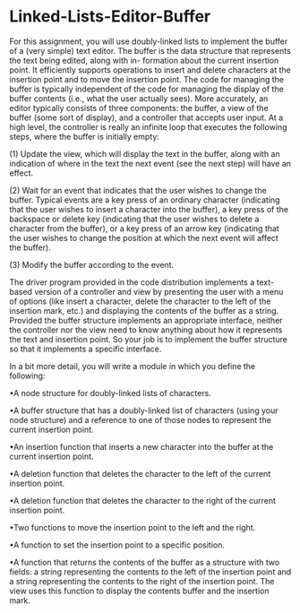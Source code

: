 # Linked-Lists-Editor-Buffer

For this assignment, you will use doubly-linked lists to implement the buffer of a (very simple)
text editor. The buffer is the data structure that represents the text being edited, along with in-
formation about the current insertion point. It efficiently supports operations to insert and delete
characters at the insertion point and to move the insertion point. The code for managing the buffer
is typically independent of the code for managing the display of the buffer contents (i.e., what the
user actually sees). More accurately, an editor typically consists of three components: the buffer,
a view of the buffer (some sort of display), and a controller that accepts user input. At a high
level, the controller is really an infinite loop that executes the following steps, where the buffer is
initially empty:

(1) Update the view, which will display the text in the buffer, along with an indication of where
in the text the next event (see the next step) will have an effect.

(2) Wait for an event that indicates that the user wishes to change the buffer. Typical events
are a key press of an ordinary character (indicating that the user wishes to insert a character
into the buffer), a key press of the backspace or delete key (indicating that the user wishes
to delete a character from the buffer), or a key press of an arrow key (indicating that the
user wishes to change the position at which the next event will affect the buffer).

(3) Modify the buffer according to the event.

The driver program provided in the code distribution implements a text-based version of a
controller and view by presenting the user with a menu of options (like insert a character, delete
the character to the left of the insertion mark, etc.) and displaying the contents of the buffer as
a string. Provided the buffer structure implements an appropriate interface, neither the controller
nor the view need to know anything about how it represents the text and insertion point. So your
job is to implement the buffer structure so that it implements a specific interface.

In a bit more detail, you will write a module in which you define the following:

•A node structure for doubly-linked lists of characters.

•A buffer structure that has a doubly-linked list of characters (using your node structure)
and a reference to one of those nodes to represent the current insertion point.

•An insertion function that inserts a new character into the buffer at the current insertion
point.

•A deletion function that deletes the character to the left of the current insertion point.

•A deletion function that deletes the character to the right of the current insertion point.

•Two functions to move the insertion point to the left and the right.

•A function to set the insertion point to a specific position.

•A function that returns the contents of the buffer as a structure with two fields: a string
representing the contents to the left of the insertion point and a string representing the
contents to the right of the insertion point. The view uses this function to display the
contents buffer and the insertion mark.
